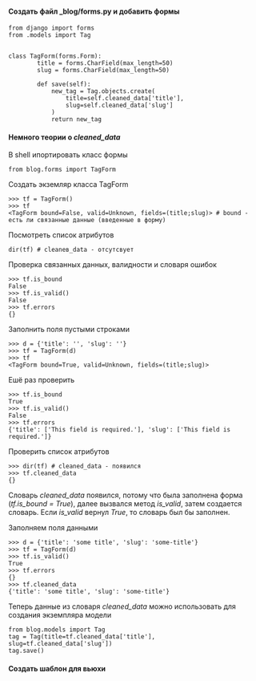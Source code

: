 #### Создать файл _blog/forms.py и добавить формы

```
from django import forms
from .models import Tag


class TagForm(forms.Form):
        title = forms.CharField(max_length=50)
        slug = forms.CharField(max_length=50)

        def save(self):
            new_tag = Tag.objects.create(
                title=self.cleaned_data['title'],
                slug=self.cleaned_data['slug']
            )
            return new_tag
```

#### Немного теории о _cleaned_data_

В shell ипортировать класс формы
```
from blog.forms import TagForm
```
Создать экземляр класса TagForm
```
>>> tf = TagForm()
>>> tf
<TagForm bound=False, valid=Unknown, fields=(title;slug)> # bound - есть ли связанные данные (введенные в форму)
```
Посмотреть список атрибутов
```
dir(tf) # cleaneв_data - отсутсвует
```
Проверка связанных данных, валидности и словаря ошибок
```
>>> tf.is_bound
False
>>> tf.is_valid()
False
>>> tf.errors
{}
```
Заполнить поля пустыми строками
```
>>> d = {'title': '', 'slug': ''}
>>> tf = TagForm(d)
>>> tf
<TagForm bound=True, valid=Unknown, fields=(title;slug)>
```
Ешё раз проверить
```
>>> tf.is_bound
True
>>> tf.is_valid()
False
>>> tf.errors
{'title': ['This field is required.'], 'slug': ['This field is required.']}
```
Проверить список атрибутов
```
>>> dir(tf) # cleaned_data - появился
>>> tf.cleaned_data
{}
```

Словарь _cleaned_data_ появился, потому что была заполнена форма (_tf.is_bound = True_), далее вызвался метод _is_valid_, затем создается  словарь. Если _is_valid_ вернул _True_, то словарь был бы заполнен.

Заполняем поля данными
```
>>> d = {'title': 'some title', 'slug': 'some-title'}
>>> tf = TagForm(d)
>>> tf.is_valid()
True
>>> tf.errors
{}
>>> tf.cleaned_data
{'title': 'some title', 'slug': 'some-title'}
```
Теперь данные из словаря _cleaned_data_ можно использовать для создания экземпляра модели
```
from blog.models import Tag
tag = Tag(title=tf.cleaned_data['title'], slug=tf.cleaned_data['slug'])
tag.save()
```

#### Создать шаблон для вьюхи

